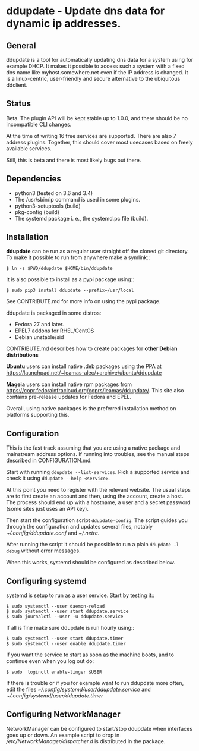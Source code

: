 ddupdate - Update dns data for dynamic ip addresses.
====================================================

General
-------

ddupdate is a tool for automatically updating dns data for a system using
for example DHCP. It makes it possible to access such a system with
a fixed dns name like myhost.somewhere.net even if the IP address is
changed. It is a linux-centric, user-friendly and secure alternative to
the ubiquitous ddclient.

Status
------

Beta. The plugin API will be kept stable up to 1.0.0, and there should be
no incompatible CLI changes.

At the time of writing 16 free services are supported. There are also 7
address plugins. Together, this should cover most usecases based on freely
available services.

Still, this is beta and there is most likely bugs out there.

Dependencies
------------

  - python3 (tested on 3.6 and 3.4)
  - The /usr/sbin/ip command is used in some plugins.
  - python3-setuptools  (build)
  - pkg-config  (build)
  - The systemd package i. e., the systemd.pc file (build).

Installation
------------

**ddupdate** can be run as a regular user straight off the cloned git
directory. To make it possible to run from anywhere make a symlink::

    $ ln -s $PWD/ddupdate $HOME/bin/ddupdate

It is also possible to install as a pypi package using::

    $ sudo pip3 install ddupdate --prefix=/usr/local

See CONTRIBUTE.md for more info on using the pypi package.

ddupdate is packaged in some distros:

  - Fedora 27 and later.
  - EPEL7 addons for RHEL/CentOS
  - Debian unstable/sid

CONTRIBUTE.md describes how to create packages for **other Debian
distributions**

**Ubuntu** users can install native .deb packages using the PPA at
https://launchpad.net/~leamas-alec/+archive/ubuntu/ddupdate

**Mageia** users can install native rpm packages from
https://copr.fedorainfracloud.org/coprs/leamas/ddupdate/. This site also
contains pre-release updates for Fedora and EPEL.

Overall, using native packages is the preferred installation method on
platforms supporting this.

Configuration
-------------

This is the fast track assuming that you are using a native package and
mainstream address options. If running into troubles, see the manual
steps described in CONFIGURATION.md.

Start with running ```ddupdate --list-services```. Pick a supported
service and check it using ```ddupdate --help <service>```.

At this point you need to register with the relevant website. The usual
steps are to first create an account and then, using the account, create
a host. The process should end up with a hostname, a user and a secret
password (some sites just uses an API key).

Then start the configuration script ```ddupdate-config```. The script
guides you through the configuration and updates several files, notably
*~/.config/ddupdate.conf* and *~/.netrc*.

After running the script it should be possible to run a plain
```ddupdate -l debug``` without error messages.

When this works, systemd should be configured as described below.


Configuring systemd
-------------------

systemd is setup to run as a user service. Start by testing it::

    $ sudo systemctl --user daemon-reload
    $ sudo systemctl --user start ddupdate.service
    $ sudo journalctl --user -u ddupdate.service

If all is fine make sure ddupdate is run hourly using::

    $ sudo systemctl --user start ddupdate.timer
    $ sudo systemctl --user enable ddupdate.timer

If you want the service to start as soon as the machine boots, and to
continue even when you log out do:

    $ sudo  loginctl enable-linger $USER

If there is trouble or if you for example want to run ddupdate more often,
edit the files *~/.config/systemd/user/ddupdate.service* and
*~/.config/systemd/user/ddupdate.timer*

Configuring NetworkManager
--------------------------

NetworkManager can be configured to start/stop ddupdate when interfaces goes
up or down. An example script to drop in */etc/NetworkManager/dispatcher.d*
is distributed in the package.
